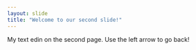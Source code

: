 ```yaml
---
layout: slide
title: "Welcome to our second slide!"
---
```

My text edin on the second page.
Use the left arrow to go back!